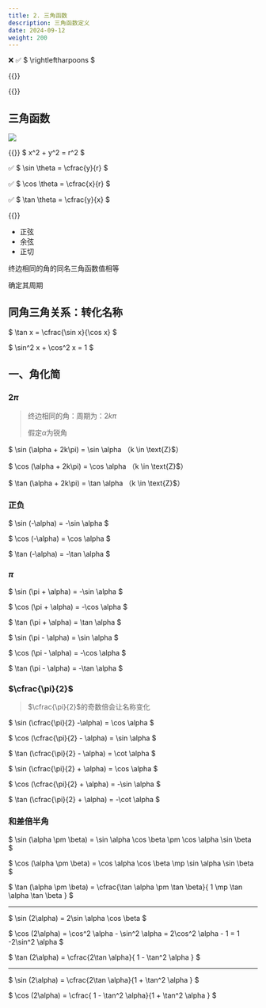 ```yaml
---
title: 2. 三角函数
description: 三角函数定义
date: 2024-09-12
weight: 200
---
```


<style>
th, td {
  border: 1px solid rgb(190, 190, 190);
}
</style>

&#10060;
&#9989;
$ \rightleftharpoons $

{{<note >}}

{{</note>}}

## 三角函数

![](/maths_func/trigonometric-functions-sin-cos-tan.svg)


{{<note >}}
$ x^2 + y^2 = r^2 $

&#9989; $ \sin \theta = \cfrac{y}{r} $

&#9989; $ \cos \theta = \cfrac{x}{r} $

&#9989; $ \tan \theta = \cfrac{y}{x} $

{{</note>}}


- 正弦
- 余弦
- 正切

终边相同的角的同名三角函数值相等

确定其周期



## 同角三角关系：转化名称

$ \tan x = \cfrac{\sin x}{\cos x} $

$ \sin^2 x + \cos^2 x = 1 $


## 一、角化简



### $2\pi$

> 终边相同的角：周期为：$2k\pi$
> 
> 假定$\alpha$为锐角

$ \sin (\alpha + 2k\pi)  = \sin \alpha $（$k \in \text{Z}$）

$ \cos (\alpha + 2k\pi)  = \cos \alpha $（$k \in \text{Z}$）

$ \tan (\alpha + 2k\pi)  = \tan \alpha $（$k \in \text{Z}$）

### 正负

$ \sin (-\alpha)  = -\sin \alpha $

$ \cos (-\alpha)  = \cos \alpha $

$ \tan (-\alpha)  = -\tan \alpha $








### $\pi$

$ \sin (\pi + \alpha)  = -\sin \alpha $

$ \cos (\pi + \alpha)  = -\cos \alpha $

$ \tan (\pi + \alpha)  = \tan \alpha $

$ \sin (\pi - \alpha)  = \sin \alpha $

$ \cos (\pi - \alpha)  = -\cos \alpha $

$ \tan (\pi - \alpha)  = -\tan \alpha $


### $\cfrac{\pi}{2}$

> $\cfrac{\pi}{2}$的奇数倍会让名称变化


$ \sin (\cfrac{\pi}{2} -\alpha)  = \cos \alpha $

$ \cos (\cfrac{\pi}{2} - \alpha)  = \sin \alpha $

$ \tan (\cfrac{\pi}{2} - \alpha)  = \cot \alpha $

$ \sin (\cfrac{\pi}{2} + \alpha)  = \cos \alpha $

$ \cos (\cfrac{\pi}{2} + \alpha)  = -\sin \alpha $

$ \tan (\cfrac{\pi}{2} + \alpha)  = -\cot \alpha $


### 和差倍半角



$ \sin (\alpha \pm \beta)  = \sin \alpha \cos \beta \pm \cos \alpha \sin \beta $

$ \cos (\alpha \pm \beta)  = \cos \alpha \cos \beta \mp \sin \alpha \sin \beta $

$ \tan (\alpha \pm \beta)  = \cfrac{\tan \alpha \pm \tan \beta}{ 1 \mp \tan \alpha \tan \beta } $

---

$ \sin (2\alpha)  = 2\sin \alpha \cos \beta $

$ \cos (2\alpha)  = \cos^2 \alpha - \sin^2 \alpha = 2\cos^2 \alpha - 1 = 1 -2\sin^2 \alpha $

$ \tan (2\alpha)  = \cfrac{2\tan \alpha}{ 1 - \tan^2 \alpha } $


---

$ \sin (2\alpha)  = \cfrac{2\tan \alpha}{1 + \tan^2 \alpha } $

$ \cos (2\alpha)  = \cfrac{ 1 - \tan^2 \alpha}{1 + \tan^2 \alpha } $













